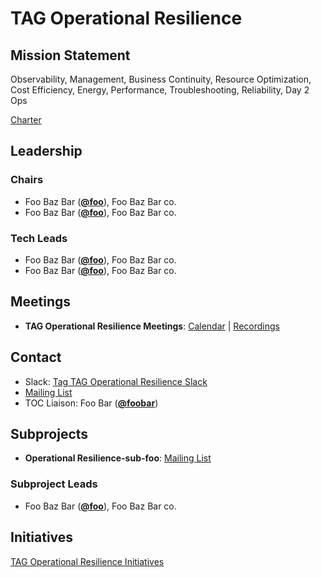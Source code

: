 # TAG Operational Resilience

## Mission Statement
Observability, Management, Business Continuity, Resource Optimization, Cost Efficiency, Energy, Performance, Troubleshooting, Reliability, Day 2 Ops


[Charter](./charter.md)

## Leadership
### Chairs
- Foo Baz Bar (**[@foo](https://github.com/foo)**), Foo Baz Bar co.
- Foo Baz Bar (**[@foo](https://github.com/foo)**), Foo Baz Bar co.
### Tech Leads
- Foo Baz Bar (**[@foo](https://github.com/foo)**), Foo Baz Bar co.
- Foo Baz Bar (**[@foo](https://github.com/foo)**), Foo Baz Bar co.

## Meetings
- **TAG Operational Resilience Meetings**: [Calendar](https://zoom-lfx.platform.linuxfoundation.org/meetings/tag-operational-resilience?view=list) | [Recordings](https://www.youtube.com/playlist?foo)

## Contact
- Slack: [Tag TAG Operational Resilience Slack](https://cloud-native.slack.com/archives/https://cloud-native.slack.com/archives/C08KGDENK34)
- [Mailing List](https://lists.cncf.io/g/cncf-tag-operational-resilience)
- TOC Liaison: Foo Bar (**[@foobar](https://github.com/foobar)**)

## Subprojects
- **Operational Resilience-sub-foo**: [Mailing List](https://lists.cncf.io/g/cncf-tag-operational-resilience)
### Subproject Leads
- Foo Baz Bar (**[@foo](https://github.com/foo)**), Foo Baz Bar co.
## Initiatives
[TAG Operational Resilience Initiatives](https://github.com/cncf/toc/issues?q=label%3Atag%2Foperational-resilience-initiative)